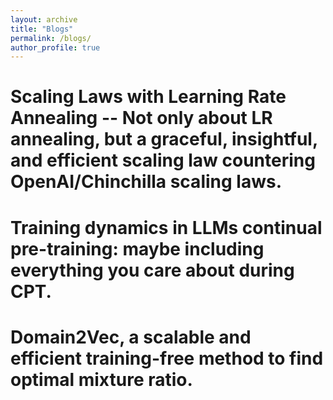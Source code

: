 ```yaml
---
layout: archive
title: "Blogs"
permalink: /blogs/
author_profile: true
---
```



# Scaling Laws with Learning Rate Annealing -- Not only about LR annealing, but a graceful, insightful, and efficient scaling law countering OpenAI/Chinchilla scaling laws.


# Training dynamics in LLMs continual pre-training: maybe including everything you care about during CPT.



# Domain2Vec, a scalable and efficient training-free method to find optimal mixture ratio.